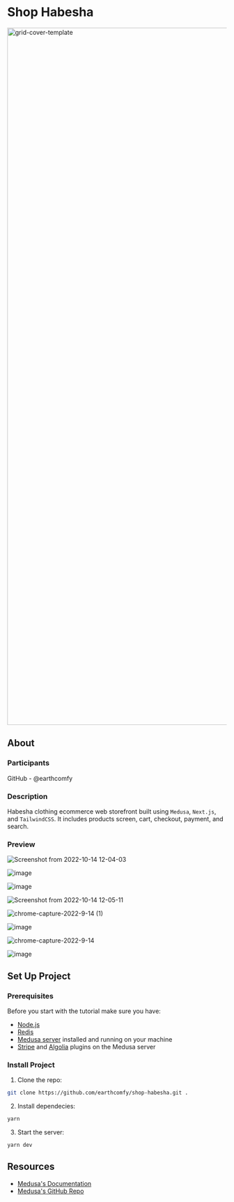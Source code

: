 <h1>Shop Habesha</h1>

<img width="1600" alt="grid-cover-template" src="https://user-images.githubusercontent.com/66206865/195807133-9ffc8446-fc73-457c-a83d-e9030981a2b0.png">

<h2>About</h2>

### Participants

GitHub - @earthcomfy

### Description

Habesha clothing ecommerce web storefront built using `Medusa`, `Next.js`, and `TailwindCSS`. It includes products screen, cart, checkout, payment, and search.

### Preview

![Screenshot from 2022-10-14 12-04-03](https://user-images.githubusercontent.com/66206865/195807994-d8064d0b-c9ec-43b1-9d0b-8f519fb326d0.png)

![image](https://user-images.githubusercontent.com/66206865/195808347-be775ef3-b328-433b-8a57-487c1277374b.png)

![image](https://user-images.githubusercontent.com/66206865/195808861-07eb5ae7-80fa-4c92-9c84-ad063d981ccc.png)

![Screenshot from 2022-10-14 12-05-11](https://user-images.githubusercontent.com/66206865/195808228-a74f127a-7729-40f9-8be4-88a1d312f5eb.png)

![chrome-capture-2022-9-14 (1)](https://user-images.githubusercontent.com/66206865/195810794-baff1256-6f54-4edb-b17f-57f49882afe9.gif)

![image](https://user-images.githubusercontent.com/66206865/195808664-6bfaacee-a0d9-44a2-a4e6-9b50624f9d1f.png)

![chrome-capture-2022-9-14](https://user-images.githubusercontent.com/66206865/195809397-a94a5d16-076c-4af6-bc51-4e326bcd2a0e.gif)

![image](https://user-images.githubusercontent.com/66206865/195809237-5ab01085-4be3-4191-9018-e690520657a4.png)

<h2>Set Up Project</h2>

### Prerequisites

Before you start with the tutorial make sure you have:

- [Node.js](https://nodejs.org/en/)
- [Redis](https://redis.io/)
- [Medusa server](https://docs.medusajs.com/quickstart/quick-start/) installed and running on your machine
- [Stripe](https://docs.medusajs.com/add-plugins/stripe/) and [Algolia](https://docs.medusajs.com/add-plugins/algolia) plugins on the Medusa server

### Install Project

1. Clone the repo:

```sh
git clone https://github.com/earthcomfy/shop-habesha.git .
```

2. Install dependecies:

```sh
yarn
```

3. Start the server:

```sh
yarn dev
```

<h2>Resources</h2>

- [Medusa's Documentation](https://docs.medusajs.com/)
- [Medusa's GitHub Repo](https://github.com/medusajs/medusa)
